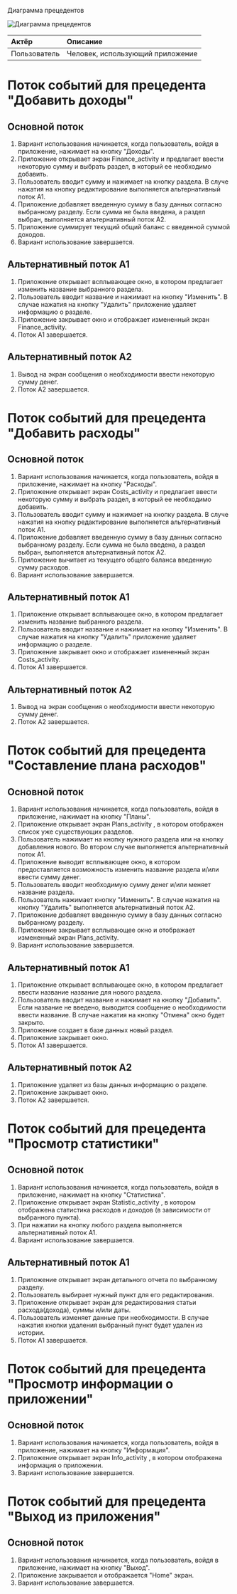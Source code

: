 Диаграмма прецедентов

![Диаграмма прецедентов](https://github.com/zavtrikov/MyFin/blob/main/Diagrams/UseCase/UseCase.png)

| Актёр | Описание |
|:--|:--|
| Пользователь | Человек, использующий приложение |
# Поток событий для прецедента "Добавить доходы"
## Основной поток
   
  1. Вариант использования начинается, когда пользователь, войдя в приложение,
	     нажимает на кнопку "Доходы".
  2. Приложение открывает экран Finance_activity и предлагает ввести некоторую
             сумму и выбрать раздел, в который ее необходимо добавить.
  3. Пользователь вводит сумму и нажимает на кнопку раздела. В случе нажатия на кнопку 
	     редактирование выполняется альтернативный поток А1.
  4. Приложение добавляет введенную сумму в базу данных согласно выбранному разделу.
	     Если сумма не была введена, а раздел выбран, выполняется альтернативный
	     поток А2.
  5. Приложение суммирует текущий общий баланс с введенной суммой доходов.
  6. Вариант использование завершается.

## Альтернативный поток А1

  1. Приложение открывает всплывающее окно, в котором предлагает изменить название
	     выбранного раздела.
  2. Пользователь вводит название и нажимает на кнопку "Изменить".  В случае нажатия на 
	     кнопку "Удалить" приложение удаляет информацию о разделе.
  3. Приложение закрывает окно и отображает измененный экран Finance_activity. 
  4. Поток А1 завершается.

## Альтернативный поток А2

  1. Вывод на экран сообщения о необходимости ввести некоторую сумму денег. 
  2. Поток А2 завершается.

# Поток событий для прецедента "Добавить расходы"
## Основной поток
   
  1. Вариант использования начинается, когда пользователь, войдя в приложение,
	     нажимает на кнопку "Расходы".
  2. Приложение открывает экран Costs_activity и предлагает ввести некоторую
             сумму и выбрать раздел, в который ее необходимо добавить.
  3. Пользователь вводит сумму и нажимает на кнопку раздела. В случе нажатия на кнопку 
	     редактирование выполняется альтернативный поток А1.
  4. Приложение добавляет введенную сумму в базу данных согласно выбранному разделу.
	     Если сумма не была введена, а раздел выбран, выполняется альтернативный
	     поток А2.
  5. Приложение вычитает из текущего общего баланса введенную сумму расходов.
  6. Вариант использование завершается.

## Альтернативный поток А1

  1. Приложение открывает всплывающее окно, в котором предлагает изменить название
	     выбранного раздела.
  2. Пользователь вводит название и нажимает на кнопку "Изменить".  В случае нажатия на 
	     кнопку "Удалить" приложение удаляет информацию о разделе.
  3. Приложение закрывает окно и отображает измененный экран Costs_activity.
  4. Поток А1 завершается.

## Альтернативный поток А2

  1. Вывод на экран сообщения о необходимости ввести некоторую сумму денег. 
  2. Поток А2 завершается.

# Поток событий для прецедента "Составление плана расходов"
## Основной поток
   
  1. Вариант использования начинается, когда пользователь, войдя в приложение,
	     нажимает на кнопку "Планы".
  2. Приложение открывает экран Plans_activity , в котором отображен список
	     уже существующих разделов.
  3. Пользователь нажимает на кнопку нужного раздела или на кнопку добавления нового.
	     Во втором случае выполняется альтернативный поток А1.
  4. Приложение выводит всплывающее окно, в котором предоставляется возможность изменить
	     название раздела и/или ввести сумму денег.
  5. Пользователь вводит необходимую сумму денег и/или меняет название раздела.
  6. Пользователь нажимает кнопку "Изменить". В случае нажатия на кнопку "Удалить"
	     выполняется альтернативный поток А2.
  7. Приложение добавляет введенную сумму в базу данных согласно выбранному разделу.
  8. Приложение закрывает всплывающее окно и отображает измененный экран Plans_activity.
  9. Вариант использование завершается.

## Альтернативный поток А1

  1. Приложение открывает всплывающее окно, в котором предлагает ввести название
	     название для нового раздела.
  2. Пользователь вводит название и нажимает на кнопку "Добавить". Если название не введено,
	     выводится сообщение о необходимости ввести название. В случае нажатия на 
	     кнопку "Отмена" окно будет закрыто.
  3. Приложение создает в базе данных новый раздел.
  4. Приложение закрывает окно.
  5. Поток А1 завершается.

 ## Альтернативный поток А2

  1. Приложение удаляет из базы данных информацию о разделе.
  2. Приложение закрывает окно.
  3. Поток А2 завершается.

# Поток событий для прецедента "Просмотр статистики"
## Основной поток
   
  1. Вариант использования начинается, когда пользователь, войдя в приложение,
	     нажимает на кнопку "Статистика".
  2. Приложение открывает экран Statistic_activity , в котором отображена статистика
	     расходов и доходов (в зависимости от выбранного пункта).
  3. При нажатии на кнопку любого раздела выполняется альтернативный поток А1.
  6. Вариант использование завершается.

## Альтернативный поток А1

  1. Приложение открывает экран детального отчета по выбранному разделу.
  2. Пользователь выбирает нужный пункт для его редактирования. 
  3. Приложение открывает экран для редактирования статьи расхода(дохода), суммы и/или даты.
  4. Пользователь изменяет данные при необходимости. В случае нажатия кнопки удаления 
	     выбранный пункт будет удален из истории.
  5. Поток А1 завершается.

# Поток событий для прецедента "Просмотр информации о приложении"
## Основной поток
   
  1. Вариант использования начинается, когда пользователь, войдя в приложение,
	     нажимает на кнопку "Информация".
  2. Приложение открывает экран Info_activity , в котором отображена информация о
	     приложении.
  6. Вариант использование завершается.

# Поток событий для прецедента "Выход из приложения"
## Основной поток
   
  1. Вариант использования начинается, когда пользователь, войдя в приложение,
	     нажимает на кнопку "Выход".
  2. Приложение закрывается и отображается "Home" экран.
  6. Вариант использование завершается.
